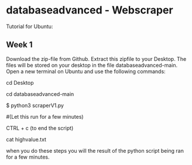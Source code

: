 # databaseadvanced - Webscraper

Tutorial for Ubuntu:

## Week 1

Download the zip-file from Github.
Extract this zipfile to your Desktop.
The files will be stored on your desktop in the file databaseadvanced-main.
Open a new terminal on Ubuntu and use the following commands:

cd Desktop

cd databaseadvanced-main

$ python3 scraperV1.py

#(Let this run for a few minutes)

CTRL + c (to end the script)

cat highvalue.txt

when you do these steps you will the result of the python script being ran for a few minutes.
